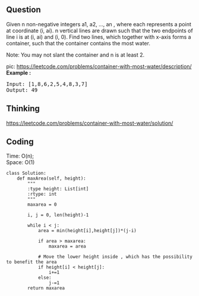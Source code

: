 ## Question
Given n non-negative integers a1, a2, ..., an , where each represents a point at coordinate (i, ai). n vertical lines are drawn such that the two endpoints of line i is at (i, ai) and (i, 0). Find two lines, which together with x-axis forms a container, such that the container contains the most water.<br>

Note: You may not slant the container and n is at least 2.<br>

pic: https://leetcode.com/problems/container-with-most-water/description/
**Example :**   
<pre>
Input: [1,8,6,2,5,4,8,3,7]
Output: 49
</pre>

## Thinking
https://leetcode.com/problems/container-with-most-water/solution/

## Coding
Time: O(n);<br>
Space: O(1)
```python3
class Solution:
    def maxArea(self, height):
        """
        :type height: List[int]
        :rtype: int
        """
        maxarea = 0
        
        i, j = 0, len(height)-1
        
        while i < j:
            area = min(height[i],height[j])*(j-i)
            
            if area > maxarea:
                maxarea = area
            
            # Move the lower height inside , which has the possibility to benefit the area
            if height[i] < height[j]:
                i+=1
            else:
                j-=1
        return maxarea
```

